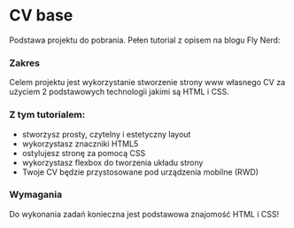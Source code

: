 # CV base

Podstawa projektu do pobrania. Pełen tutorial z opisem na blogu Fly Nerd:

### Zakres

Celem projektu jest wykorzystanie stworzenie strony www własnego CV za użyciem 2 podstawowych technologii jakimi są HTML i CSS.

### Z tym tutorialem:
- stworzysz prosty, czytelny i estetyczny layout
- wykorzystasz znaczniki HTML5
- ostylujesz stronę za pomocą CSS
- wykorzystasz flexbox do tworzenia układu strony
- Twoje CV będzie przystosowane pod urządzenia mobilne (RWD)

### Wymagania
Do wykonania zadań konieczna jest podstawowa znajomość HTML i CSS!